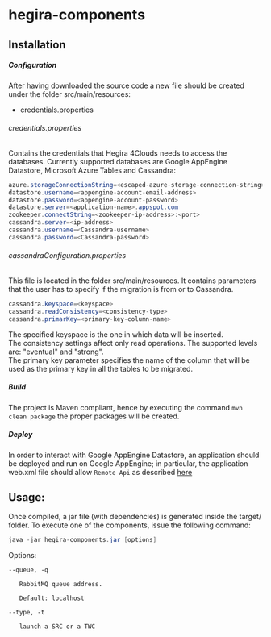 # hegira-components

## Installation

##### Configuration

After having downloaded the source code a new file should be created under the folder src/main/resources:

* credentials.properties

###### credentials.properties
Contains the credentials that Hegira 4Clouds needs to access the databases. Currently supported databases are Google AppEngine Datastore, Microsoft Azure Tables and Cassandra:

```java
azure.storageConnectionString=<escaped-azure-storage-connection-string>
datastore.username=<appengine-account-email-address>
datastore.password=<appengine-account-password>
datastore.server=<application-name>.appspot.com
zookeeper.connectString=<zookeeper-ip-address>:<port>
cassandra.server=<ip-address>
cassandra.username=<Cassandra-username>
cassandra.password=<Cassandra-password>
```
###### cassandraConfiguration.properties
This file is located in the folder src/main/resources. It contains parameters that the user has to specify if the migration is from or to Cassandra. 

```java
cassandra.keyspace=<keyspace>
cassandra.readConsistency=<consistency-type>
cassandra.primarKey=<primary-key-column-name>
```
The specified keyspace is the one in which data will be inserted.   
The consistency settings affect only read operations. The supported levels are: "eventual" and "strong".   
The primary key parameter specifies the name of the column that will be used as the primary key in all the tables to be migrated.  

##### Build
The project is Maven compliant, hence by executing the command ```mvn clean package``` the proper packages will be created.

##### Deploy
In order to interact with Google AppEngine Datastore, an application should be deployed and run on Google AppEngine; in particular, the application web.xml file should allow `Remote Api` as described [here](https://cloud.google.com/appengine/docs/java/tools/remoteapi)

## Usage: 
Once compiled, a jar file (with dependencies) is generated inside the target/ folder.
To execute one of the components, issue the following command:
```java
java -jar hegira-components.jar [options]
```
  Options:
  
    --queue, -q
    
       RabbitMQ queue address.
       
       Default: localhost
       
    --type, -t
   
       launch a SRC or a TWC